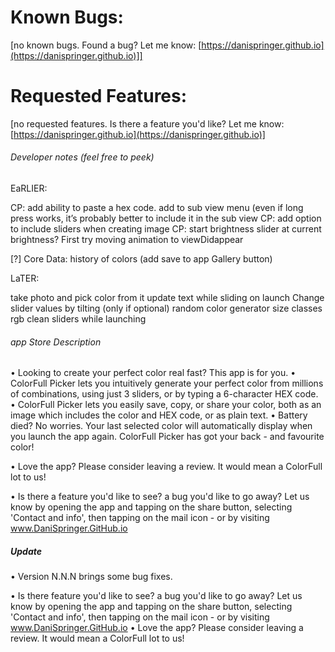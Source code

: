 # Known Bugs:
[no known bugs. Found a bug? Let me know: [https://danispringer.github.io](https://danispringer.github.io)]]


# Requested Features:

[no requested features. Is there a feature you'd like? Let me know: [https://danispringer.github.io](https://danispringer.github.io)]


###### Developer notes (feel free to peek)

EaRLIER:

CP: add ability to paste a hex code. add to sub view menu (even if long press works, it’s probably better to include it in the sub view
CP: add option to include sliders when creating image
CP: start brightness slider at current brightness? First try moving animation to viewDidappear


[?] Core Data: history of colors (add save to app Gallery button)

LaTER:

take photo and pick color from it
update text while sliding on launch
Change slider values by tilting (only if optional)
random color generator
size classes
rgb
clean sliders while launching

###### app Store Description
• Looking to create your perfect color real fast? This app is for you.
• ColorFull Picker lets you intuitively generate your perfect color from millions of combinations, using just 3 sliders, or by typing a 6-character HEX code.
• ColorFull Picker lets you easily save, copy, or share your color, both as an image which includes the color and HEX code, or as plain text.
• Battery died? No worries. Your last selected color will automatically display when you launch the app again. ColorFull Picker has got your back - and favourite color!

• Love the app? Please consider leaving a review. It would mean a ColorFull lot to us!

• Is there a feature you'd like to see? a bug you'd like to go away? Let us know by opening the app and tapping on the share button, selecting 'Contact and info', then tapping on the mail icon - or by visiting www.DaniSpringer.GitHub.io

##### Update

• Version N.N.N brings some bug fixes.

• Is there  feature you'd like to see? a bug you'd like to go away? Let us know by opening the app and tapping on the share button, selecting 'Contact and info', then tapping on the mail icon - or by visiting www.DaniSpringer.GitHub.io
• Love the app? Please consider leaving a review. It would mean a ColorFull lot to us!